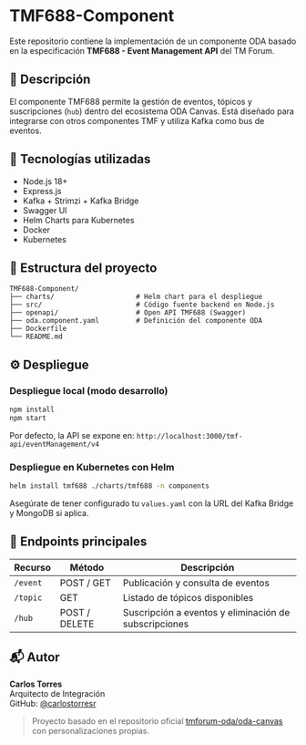 # TMF688-Component

Este repositorio contiene la implementación de un componente ODA basado en la especificación **TMF688 - Event Management API** del TM Forum.

## 🧩 Descripción

El componente TMF688 permite la gestión de eventos, tópicos y suscripciones (`hub`) dentro del ecosistema ODA Canvas. Está diseñado para integrarse con otros componentes TMF y utiliza Kafka como bus de eventos.

## 🚀 Tecnologías utilizadas

- Node.js 18+
- Express.js
- Kafka + Strimzi + Kafka Bridge
- Swagger UI
- Helm Charts para Kubernetes
- Docker
- Kubernetes

## 📁 Estructura del proyecto

```
TMF688-Component/
├── charts/                    # Helm chart para el despliegue
├── src/                       # Código fuente backend en Node.js
├── openapi/                   # Open API TMF688 (Swagger)
├── oda.component.yaml         # Definición del componente ODA
├── Dockerfile
└── README.md
```

## ⚙️ Despliegue

### Despliegue local (modo desarrollo)

```bash
npm install
npm start
```

Por defecto, la API se expone en: `http://localhost:3000/tmf-api/eventManagement/v4`

### Despliegue en Kubernetes con Helm

```bash
helm install tmf688 ./charts/tmf688 -n components
```

Asegúrate de tener configurado tu `values.yaml` con la URL del Kafka Bridge y MongoDB si aplica.

## 📌 Endpoints principales

| Recurso | Método | Descripción |
|---------|--------|-------------|
| `/event` | POST / GET | Publicación y consulta de eventos |
| `/topic` | GET         | Listado de tópicos disponibles |
| `/hub`   | POST / DELETE | Suscripción a eventos y eliminación de subscripciones |

## 📬 Autor

**Carlos Torres**  
Arquitecto de Integración  
GitHub: [@carlostorresr](https://github.com/carlostorresr)

> Proyecto basado en el repositorio oficial [tmforum-oda/oda-canvas](https://github.com/tmforum-oda/oda-canvas) con personalizaciones propias.
